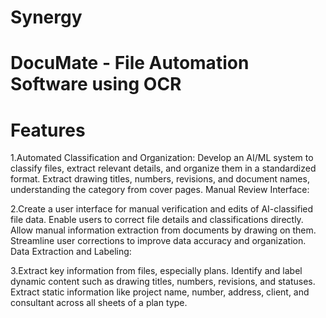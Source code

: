 # Synergy

# DocuMate - File Automation Software using OCR

# Features

1.Automated Classification and Organization:
Develop an AI/ML system to classify files, extract relevant details, and organize them in a standardized format.
Extract drawing titles, numbers, revisions, and document names, understanding the category from cover pages.
Manual Review Interface:

2.Create a user interface for manual verification and edits of AI-classified file data.
Enable users to correct file details and classifications directly.
Allow manual information extraction from documents by drawing on them.
Streamline user corrections to improve data accuracy and organization.
Data Extraction and Labeling:

3.Extract key information from files, especially plans.
Identify and label dynamic content such as drawing titles, numbers, revisions, and statuses.
Extract static information like project name, number, address, client, and consultant across all sheets of a plan type.
